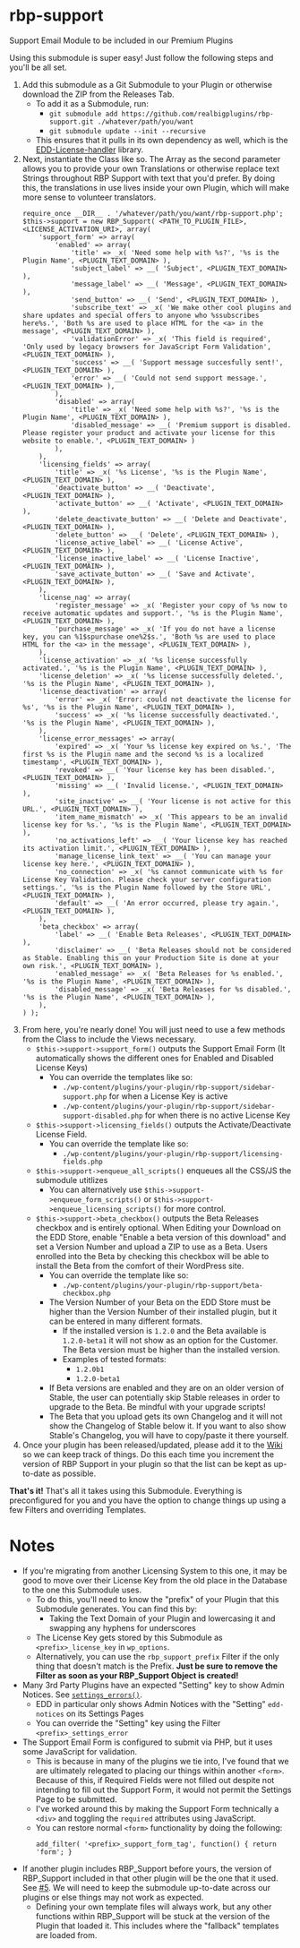 # rbp-support
Support Email Module to be included in our Premium Plugins

Using this submodule is super easy! Just follow the following steps and you'll be all set.

1. Add this submodule as a Git Submodule to your Plugin or otherwise download the ZIP from the Releases Tab.
    - To add it as a Submodule, run:
      - `git submodule add https://github.com/realbigplugins/rbp-support.git ./whatever/path/you/want`
      - `git submodule update --init --recursive`
    - This ensures that it pulls in its own dependency as well, which is the [EDD-License-handler](https://github.com/easydigitaldownloads/EDD-License-handler) library.
2. Next, instantiate the Class like so. The Array as the second parameter allows you to provide your own Translations or otherwise replace text Strings throughout RBP Support with text that you'd prefer. By doing this, the translations in use lives inside your own Plugin, which will make more sense to volunteer translators.
    ```
    require_once __DIR__ . '/whatever/path/you/want/rbp-support.php';
    $this->support = new RBP_Support( <PATH_TO_PLUGIN_FILE>, <LICENSE_ACTIVATION_URI>, array(
		'support_form' => array(
			'enabled' => array(
				'title' => _x( 'Need some help with %s?', '%s is the Plugin Name', <PLUGIN_TEXT_DOMAIN> ),
				'subject_label' => __( 'Subject', <PLUGIN_TEXT_DOMAIN> ),
				'message_label' => __( 'Message', <PLUGIN_TEXT_DOMAIN> ),
				'send_button' => __( 'Send', <PLUGIN_TEXT_DOMAIN> ),
				'subscribe_text' => _x( 'We make other cool plugins and share updates and special offers to anyone who %ssubscribes here%s.', 'Both %s are used to place HTML for the <a> in the message', <PLUGIN_TEXT_DOMAIN> ),
				'validationError' => _x( 'This field is required', 'Only used by legacy browsers for JavaScript Form Validation', <PLUGIN_TEXT_DOMAIN> ),
				'success' => __( 'Support message succesfully sent!', <PLUGIN_TEXT_DOMAIN> ),
				'error' => __( 'Could not send support message.', <PLUGIN_TEXT_DOMAIN> ),
			),
			'disabled' => array(
				'title' => _x( 'Need some help with %s?', '%s is the Plugin Name', <PLUGIN_TEXT_DOMAIN> ),
				'disabled_message' => __( 'Premium support is disabled. Please register your product and activate your license for this website to enable.', <PLUGIN_TEXT_DOMAIN> )
			),
		),
		'licensing_fields' => array(
			'title' => _x( '%s License', '%s is the Plugin Name', <PLUGIN_TEXT_DOMAIN> ),
			'deactivate_button' => __( 'Deactivate', <PLUGIN_TEXT_DOMAIN> ),
			'activate_button' => __( 'Activate', <PLUGIN_TEXT_DOMAIN> ),
			'delete_deactivate_button' => __( 'Delete and Deactivate', <PLUGIN_TEXT_DOMAIN> ),
			'delete_button' => __( 'Delete', <PLUGIN_TEXT_DOMAIN> ),
			'license_active_label' => __( 'License Active', <PLUGIN_TEXT_DOMAIN> ),
			'license_inactive_label' => __( 'License Inactive', <PLUGIN_TEXT_DOMAIN> ),
			'save_activate_button' => __( 'Save and Activate', <PLUGIN_TEXT_DOMAIN> ),
		),
		'license_nag' => array(
			'register_message' => _x( 'Register your copy of %s now to receive automatic updates and support.', '%s is the Plugin Name', <PLUGIN_TEXT_DOMAIN> ),
			'purchase_message' => _x( 'If you do not have a license key, you can %1$spurchase one%2$s.', 'Both %s are used to place HTML for the <a> in the message', <PLUGIN_TEXT_DOMAIN> ),
		),
		'license_activation' => _x( '%s license successfully activated.', '%s is the Plugin Name', <PLUGIN_TEXT_DOMAIN> ),
		'license_deletion' => _x( '%s license successfully deleted.', '%s is the Plugin Name', <PLUGIN_TEXT_DOMAIN> ),
		'license_deactivation' => array(
			'error' => _x( 'Error: could not deactivate the license for %s', '%s is the Plugin Name', <PLUGIN_TEXT_DOMAIN> ),
			'success' => _x( '%s license successfully deactivated.', '%s is the Plugin Name', <PLUGIN_TEXT_DOMAIN> ),
		),
		'license_error_messages' => array(
			'expired' => _x( 'Your %s license key expired on %s.', 'The first %s is the Plugin name and the second %s is a localized timestamp', <PLUGIN_TEXT_DOMAIN> ),
			'revoked' => __( 'Your license key has been disabled.', <PLUGIN_TEXT_DOMAIN> ),
			'missing' => __( 'Invalid license.', <PLUGIN_TEXT_DOMAIN> ),
			'site_inactive' => __( 'Your license is not active for this URL.', <PLUGIN_TEXT_DOMAIN> ),
			'item_name_mismatch' => _x( 'This appears to be an invalid license key for %s.', '%s is the Plugin Name', <PLUGIN_TEXT_DOMAIN> ),
			'no_activations_left' => __( 'Your license key has reached its activation limit.', <PLUGIN_TEXT_DOMAIN> ),
			'manage_license_link_text' => __( 'You can manage your license key here.', <PLUGIN_TEXT_DOMAIN> ),
			'no_connection' => _x( '%s cannot communicate with %s for License Key Validation. Please check your server configuration settings.', '%s is the Plugin Name followed by the Store URL', <PLUGIN_TEXT_DOMAIN> ),
			'default' => __( 'An error occurred, please try again.', <PLUGIN_TEXT_DOMAIN> ),
		),
		'beta_checkbox' => array(
			'label' => __( 'Enable Beta Releases', <PLUGIN_TEXT_DOMAIN> ),
			'disclaimer' => __( 'Beta Releases should not be considered as Stable. Enabling this on your Production Site is done at your own risk.', <PLUGIN_TEXT_DOMAIN> ),
			'enabled_message' => _x( 'Beta Releases for %s enabled.', '%s is the Plugin Name', <PLUGIN_TEXT_DOMAIN> ),
			'disabled_message' => _x( 'Beta Releases for %s disabled.', '%s is the Plugin Name', <PLUGIN_TEXT_DOMAIN> ),
		),
	) );
    ```
3. From here, you're nearly done! You will just need to use a few methods from the Class to include the Views necessary.
    - `$this->support->support_form()` outputs the Support Email Form (It automatically shows the different ones for Enabled and Disabled License Keys)
      - You can override the templates like so:
        - `./wp-content/plugins/your-plugin/rbp-support/sidebar-support.php` for when a License Key is active
        - `./wp-content/plugins/your-plugin/rbp-support/sidebar-support-disabled.php` for when there is no active License Key
    - `$this->support->licensing_fields()` outputs the Activate/Deactivate License Field. 
      - You can override the template like so:
        - `./wp-content/plugins/your-plugin/rbp-support/licensing-fields.php`
    - `$this->support->enqueue_all_scripts()` enqueues all the CSS/JS the submodule utitlizes
      - You can alternatively use `$this->support->enqueue_form_scripts()` or `$this->support->enqueue_licensing_scripts()` for more control.
	- `$this->support->beta_checkbox()` outputs the Beta Releases checkbox and is entirely optional. When Editing your Download on the EDD Store, enable "Enable a beta version of this download" and set a Version Number and upload a ZIP to use as a Beta. Users enrolled into the Beta by checking this checkbox will be able to install the Beta from the comfort of their WordPress site.
	  - You can override the template like so:
        - `./wp-content/plugins/your-plugin/rbp-support/beta-checkbox.php`
	  - The Version Number of your Beta on the EDD Store must be higher than the Version Number of their installed plugin, but it can be entered in many different formats.
	    - If the installed version is `1.2.0` and the Beta available is `1.2.0-beta1` it will not show as an option for the Customer. The Beta version must be higher than the installed version.
	    - Examples of tested formats:
		  - `1.2.0b1`
		  - `1.2.0-beta1`
	  - If Beta versions are enabled and they are on an older version of Stable, the user can potentially skip Stable releases in order to upgrade to the Beta. Be mindful with your upgrade scripts!
	  - The Beta that you upload gets its own Changelog and it will not show the Changelog of Stable below it. If you want to also show Stable's Changelog, you will have to copy/paste it there yourself.
4. Once your plugin has been released/updated, please add it to the [Wiki](https://github.com/realbigplugins/rbp-support/wiki/RBP-Support-Usage-List) so we can keep track of things. Do this each time you increment the version of RBP Support in your plugin so that the list can be kept as up-to-date as possible.

**That's it!** That's all it takes using this Submodule. Everything is preconfigured for you and you have the option to change things up using a few Filters and overriding Templates.

# Notes

* If you're migrating from another Licensing System to this one, it may be good to move over their License Key from the old place in the Database to the one this Submodule uses.
  - To do this, you'll need to know the "prefix" of your Plugin that this Submodule generates. You can find this by:
    - Taking the Text Domain of your Plugin and lowercasing it and swapping any hyphens for underscores
  - The License Key gets stored by this Submodule as `<prefix>_license_key` in `wp_options`.
  - Alternatively, you can use the `rbp_support_prefix` Filter if the only thing that doesn't match is the Prefix. **Just be sure to remove the Filter as soon as your RBP_Support Object is created!**
* Many 3rd Party Plugins have an expected "Setting" key to show Admin Notices. See [`settings_errors()`](https://codex.wordpress.org/Function_Reference/settings_errors).
  - EDD in particular only shows Admin Notices with the "Setting" `edd-notices` on its Settings Pages
  - You can override the "Setting" key using the Filter `<prefix>_settings_error`
* The Support Email Form is configured to submit via PHP, but it uses some JavaScript for validation.
  - This is because in many of the plugins we tie into, I've found that we are ultimately relegated to placing our things within another `<form>`. Because of this, if Required Fields were not filled out despite not intending to fill out the Support Form, it would not permit the Settings Page to be submitted.
  - I've worked around this by making the Support Form technically a `<div>` and toggling the `required` attributes using JavaScript.
  - You can restore normal `<form>` functionality by doing the following:
    ```
    add_filter( '<prefix>_support_form_tag', function() { return 'form'; }
    ```
* If another plugin includes RBP_Support before yours, the version of RBP_Support included in that other plugin will be the one that it used. See [#5](https://github.com/realbigplugins/rbp-support/issues/5). We will need to keep the submodule up-to-date across our plugins or else things may not work as expected.
  - Defining your own template files will always work, but any other functions within RBP_Support will be stuck at the version of the Plugin that loaded it. This includes where the "fallback" templates are loaded from.
